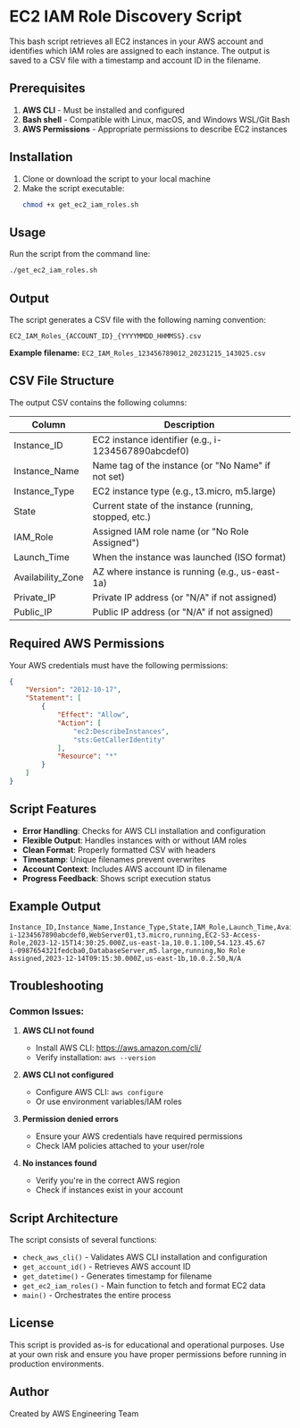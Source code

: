 # EC2 IAM Role Discovery Script

This bash script retrieves all EC2 instances in your AWS account and identifies which IAM roles are assigned to each instance. The output is saved to a CSV file with a timestamp and account ID in the filename.

## Prerequisites

1. **AWS CLI** - Must be installed and configured
2. **Bash shell** - Compatible with Linux, macOS, and Windows WSL/Git Bash
3. **AWS Permissions** - Appropriate permissions to describe EC2 instances

## Installation

1. Clone or download the script to your local machine
2. Make the script executable:
   ```bash
   chmod +x get_ec2_iam_roles.sh
   ```

## Usage

Run the script from the command line:

```bash
./get_ec2_iam_roles.sh
```

## Output

The script generates a CSV file with the following naming convention:
```
EC2_IAM_Roles_{ACCOUNT_ID}_{YYYYMMDD_HHMMSS}.csv
```

**Example filename:** `EC2_IAM_Roles_123456789012_20231215_143025.csv`

## CSV File Structure

The output CSV contains the following columns:

| Column | Description |
|--------|-------------|
| Instance_ID | EC2 instance identifier (e.g., i-1234567890abcdef0) |
| Instance_Name | Name tag of the instance (or "No Name" if not set) |
| Instance_Type | EC2 instance type (e.g., t3.micro, m5.large) |
| State | Current state of the instance (running, stopped, etc.) |
| IAM_Role | Assigned IAM role name (or "No Role Assigned") |
| Launch_Time | When the instance was launched (ISO format) |
| Availability_Zone | AZ where instance is running (e.g., us-east-1a) |
| Private_IP | Private IP address (or "N/A" if not assigned) |
| Public_IP | Public IP address (or "N/A" if not assigned) |

## Required AWS Permissions

Your AWS credentials must have the following permissions:

```json
{
    "Version": "2012-10-17",
    "Statement": [
        {
            "Effect": "Allow",
            "Action": [
                "ec2:DescribeInstances",
                "sts:GetCallerIdentity"
            ],
            "Resource": "*"
        }
    ]
}
```

## Script Features

- **Error Handling**: Checks for AWS CLI installation and configuration
- **Flexible Output**: Handles instances with or without IAM roles
- **Clean Format**: Properly formatted CSV with headers
- **Timestamp**: Unique filenames prevent overwrites
- **Account Context**: Includes AWS account ID in filename
- **Progress Feedback**: Shows script execution status

## Example Output

```
Instance_ID,Instance_Name,Instance_Type,State,IAM_Role,Launch_Time,Availability_Zone,Private_IP,Public_IP
i-1234567890abcdef0,WebServer01,t3.micro,running,EC2-S3-Access-Role,2023-12-15T14:30:25.000Z,us-east-1a,10.0.1.100,54.123.45.67
i-0987654321fedcba0,DatabaseServer,m5.large,running,No Role Assigned,2023-12-14T09:15:30.000Z,us-east-1b,10.0.2.50,N/A
```

## Troubleshooting

### Common Issues:

1. **AWS CLI not found**
   - Install AWS CLI: https://aws.amazon.com/cli/
   - Verify installation: `aws --version`

2. **AWS CLI not configured**
   - Configure AWS CLI: `aws configure`
   - Or use environment variables/IAM roles

3. **Permission denied errors**
   - Ensure your AWS credentials have required permissions
   - Check IAM policies attached to your user/role

4. **No instances found**
   - Verify you're in the correct AWS region
   - Check if instances exist in your account

## Script Architecture

The script consists of several functions:

- `check_aws_cli()` - Validates AWS CLI installation and configuration
- `get_account_id()` - Retrieves AWS account ID
- `get_datetime()` - Generates timestamp for filename
- `get_ec2_iam_roles()` - Main function to fetch and format EC2 data
- `main()` - Orchestrates the entire process

## License

This script is provided as-is for educational and operational purposes. Use at your own risk and ensure you have proper permissions before running in production environments.

## Author

Created by AWS Engineering Team
